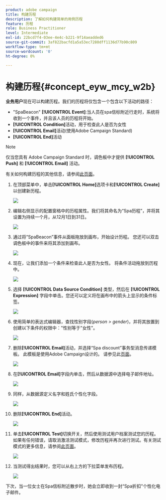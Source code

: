 ```yaml
---
product: adobe campaign
title: 构建历程
description: 了解如何构建简单的用例历程
feature: 历程
role: Business Practitioner
level: Intermediate
exl-id: 22bcd7f4-03ee-4e4c-b221-9f14aeadded6
source-git-commit: 3af822bacfd1a5a53ec7280dff1136d77b90c809
workflow-type: tm+mt
source-wordcount: '0'
ht-degree: 0%

---
```


# 构建历程{#concept_eyw_mcy_w2b}

**业务用户**&#x200B;现在可以构建历程。我们的历程将仅包含一个包含以下活动的路径：

* &quot;SpaBeacon&quot; **[!UICONTROL Event]**:当人员在spa信标附近行走时，系统将收到一个事件，并且该人员的历程将开始。
* **[!UICONTROL Condition]**&#x200B;活动，用于检查此人是否为女性
* **[!UICONTROL Email]**&#x200B;活动(使用Adobe Campaign Standard)
* **[!UICONTROL End]**&#x200B;活动

>[!NOTE]
>
>仅当您具有 Adobe Campaign Standard 时，调色板中才提供 **[!UICONTROL Push]** 和 **[!UICONTROL Email]** 活动。

有关如何构建历程的其他信息，请参阅[此页面](../building-journeys/journey.md)。

1. 在顶部菜单中，单击&#x200B;**[!UICONTROL Home]**&#x200B;选项卡和&#x200B;**[!UICONTROL Create]**&#x200B;以创建新历程。

   ![](../assets/journey31.png)

1. 编辑右侧显示的配置窗格中的历程属性。我们将其命名为“Spa历程”，并将其设置为持续一个月，从12月1日到31日。

   ![](../assets/journeyuc1_8.png)

1. 通过将“SpaBeacon”事件从面板拖放到画布，开始设计历程。 您还可以双击调色板中的事件来将其添加到画布。

   ![](../assets/journeyuc1_9.png)

1. 现在，让我们添加一个条件来检查此人是否为女性。 将条件活动拖放到历程中。

   ![](../assets/journeyuc1_10.png)

1. 选择 **[!UICONTROL Data Source Condition]** 类型，然后在 **[!UICONTROL Expression]** 字段中单击。您还可以定义将在画布中的箭头上显示的条件标签。

   ![](../assets/journeyuc1_11.png)

1. 使用简单的表达式编辑器，查找性别字段(_person > gender_)，并将其放置到创建以下条件的权限中：&quot;性别等于&quot;女性&quot;。

   ![](../assets/journeyuc1_12.png)

1. 删除&#x200B;**[!UICONTROL Email]**&#x200B;活动，并选择“Spa discount”事务型消息传递模板。 此模板是使用Adobe Campaign设计的。 请参见此[页面](https://experienceleague.adobe.com/docs/campaign-standard/using/communication-channels/transactional-messaging/getting-started-with-transactional-msg.html)。

   ![](../assets/journeyuc1_13.png)

1. 在&#x200B;**[!UICONTROL Email]**&#x200B;字段内单击，然后从数据源中选择电子邮件地址。

   ![](../assets/journeyuc1_14.png)

1. 同样，从数据源定义名字和姓氏个性化字段。

   ![](../assets/journeyuc1_15.png)

1. 删除&#x200B;**[!UICONTROL End]**&#x200B;活动。

   ![](../assets/journeyuc1_17.png)

1. 单击&#x200B;**[!UICONTROL Test]**&#x200B;切换开关，然后使用测试用户档案测试您的历程。 如果有任何错误，请取消激活测试模式，修改历程并再次进行测试。有关测试模式的更多信息，请参阅[此页面](../building-journeys/testing-the-journey.md)。

   ![](../assets/journeyuc1_18bis.png)

1. 当测试得出结果时，您可以从右上方的下拉菜单发布历程。

   ![](../assets/journeyuc1_18.png)

下次，当一位女士在Spa信标附近散步时，她会立即收到一封“Spa折扣”个性化电子邮件。
